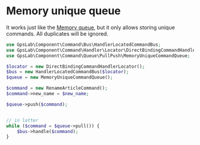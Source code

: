 Memory unique queue
===================

It works just like the [Memory queue](memory.md), but it only allows storing unique commands. All duplicates will
be ignored.

```php
use GpsLab\Component\Command\Bus\HandlerLocatedCommandBus;
use GpsLab\Component\Command\Handler\Locator\DirectBindingCommandHandlerLocator;
use GpsLab\Component\Command\Queue\PullPush\MemoryUniqueCommandQueue;

$locator = new DirectBindingCommandHandlerLocator();
$bus = new HandlerLocatedCommandBus($locator);
$queue = new MemoryUniqueCommandQueue();

$command = new RenameArticleCommand();
$command->new_name = $new_name;

$queue->push($command);


// in latter
while ($command = $queue->pull()) {
    $bus->handle($command);
}
```
